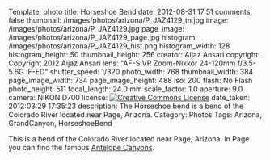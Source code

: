 Template: photo
title: Horseshoe Bend
date: 2012-08-31 17:51
comments: false
thumbnail: /images/photos/arizona/P_JAZ4129_tn.jpg
image: /images/photos/arizona/P_JAZ4129.jpg
page_image: /images/photos/arizona/P_JAZ4129_page.jpg
histogram: /images/photos/arizona/P_JAZ4129_hist.png
histogram_width: 128
histogram_height: 50
thumbnail_height: 256
creator: Aijaz Ansari
copyright: Copyright 2012 Aijaz Ansari
lens: "AF-S VR Zoom-Nikkor 24-120mm f/3.5-5.6G IF-ED"
shutter_speed: 1/320
photo_width: 768
thumbnail_width: 384
page_image_width: 734
page_image_height: 488
iso: 200
flash: No Flash
photo_height: 511
focal_length: 24.0 mm
scale_factor: 1.0
aperture: 9.0
camera: NIKON D700
license: <a rel="license" href="http://creativecommons.org/licenses/by-nc-nd/3.0/deed.en_US"><img alt="Creative Commons License" style="border-width:0" src="http://i.creativecommons.org/l/by-nc-nd/3.0/80x15.png" /></a>
date_taken: 2012:03:29 17:35:23
description: The Horseshoe bend is a bend of the Colorado River located near Page, Arizona. 
Category: Photos
Tags: Arizona, GrandCanyon, HorseshoeBend

This is a bend of the Colorado River located near Page, Arizona. In Page
you can find the famous
[Antelope Canyons](/2012/09/02/antelope-canyon/).
